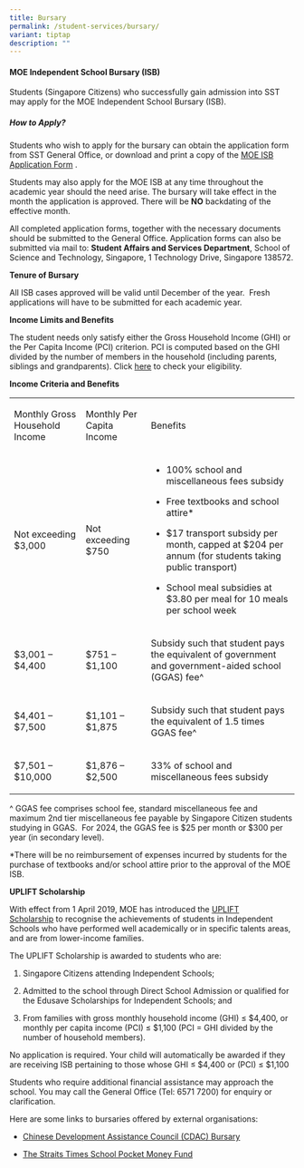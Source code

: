 ```yaml
---
title: Bursary
permalink: /student-services/bursary/
variant: tiptap
description: ""
---
```

<h4>MOE Independent School Bursary (ISB)</h4>
<p>Students (Singapore Citizens) who successfully gain admission into SST
may apply for the MOE Independent School Bursary (ISB).</p>
<h5><strong>How to Apply?</strong></h5>
<p>Students who wish to apply for the bursary can obtain the application
form from SST General Office, or download and print a copy of the <a href="/files/MOE_ISB_Application_Form_2025.pdf" rel="noopener nofollow" target="_blank">MOE ISB Application Form</a> .</p>
<p>Students may also apply for the MOE ISB at any time throughout the academic
year should the need arise. The bursary will take effect in the month the
application is approved. There will be&nbsp;<strong>NO</strong>&nbsp;backdating
of the effective month.</p>
<p>All completed application forms, together with the necessary documents
should be submitted to the General Office. Application forms can also be
submitted via mail to:&nbsp;<strong>Student Affairs and Services Department</strong>,&nbsp;School
of Science and Technology, Singapore, 1 Technology Drive, Singapore 138572.</p>
<p><strong>Tenure of Bursary</strong>
</p>
<p>All ISB cases approved will be valid until December of the year. &nbsp;Fresh
applications will have to be submitted for each academic year.</p>
<p><strong>Income Limits and Benefits</strong>
</p>
<p>The student needs only satisfy either the Gross Household Income (GHI)
or the Per Capita Income (PCI) criterion. PCI is computed based on the
GHI divided by the number of members in the household (including parents,
siblings and grandparents). Click&nbsp;<a href="https://www.moe.gov.sg/financial-matters/financial-assistance" rel="noopener noreferrer nofollow" target="_blank"><u>here</u></a>&nbsp;to
check your eligibility.</p>
<p><strong>Income Criteria and Benefits</strong>&nbsp;</p>
<table style="minWidth: 75px">
<colgroup>
<col>
<col>
<col>
</colgroup>
<tbody>
<tr>
<td rowspan="1" colspan="1">
<p>Monthly Gross Household Income</p>
</td>
<td rowspan="1" colspan="1">
<p>Monthly Per Capita Income</p>
</td>
<td rowspan="1" colspan="1">
<p>Benefits</p>
</td>
</tr>
<tr>
<td rowspan="1" colspan="1">
<p>Not exceeding $3,000</p>
</td>
<td rowspan="1" colspan="1">
<p>Not exceeding $750</p>
</td>
<td rowspan="1" colspan="1">
<ul data-tight="true" class="tight">
<li>
<p>100% school and miscellaneous fees subsidy</p>
</li>
<li>
<p>Free textbooks and school attire*</p>
</li>
<li>
<p>$17 transport subsidy per month, capped at $204 per annum (for students
taking public transport)</p>
</li>
<li>
<p>School meal subsidies at $3.80 per meal for 10 meals per school week</p>
</li>
</ul>
</td>
</tr>
<tr>
<td rowspan="1" colspan="1">
<p>$3,001 – $4,400</p>
</td>
<td rowspan="1" colspan="1">
<p>$751 – $1,100</p>
</td>
<td rowspan="1" colspan="1">
<p>Subsidy such that student pays the equivalent of government and government-aided
school (GGAS) fee^</p>
</td>
</tr>
<tr>
<td rowspan="1" colspan="1">
<p>$4,401 – $7,500</p>
</td>
<td rowspan="1" colspan="1">
<p>$1,101 – $1,875</p>
</td>
<td rowspan="1" colspan="1">
<p>Subsidy such that student pays the equivalent of 1.5 times GGAS fee^</p>
</td>
</tr>
<tr>
<td rowspan="1" colspan="1">
<p>$7,501 – $10,000</p>
</td>
<td rowspan="1" colspan="1">
<p>$1,876 – $2,500</p>
</td>
<td rowspan="1" colspan="1">
<p>33% of school and miscellaneous fees subsidy</p>
</td>
</tr>
</tbody>
</table>
<p>^ GGAS fee comprises school fee, standard miscellaneous fee and maximum
2nd tier miscellaneous fee payable by Singapore Citizen students studying
in GGAS. &nbsp;For 2024, the GGAS fee is $25 per month or $300 per year
(in secondary level).</p>
<p>*There will be no reimbursement of expenses incurred by students for the
purchase of textbooks and/or school attire prior to the approval of the
MOE ISB.</p>
<p><strong>UPLIFT Scholarship</strong>
</p>
<p>With effect from 1 April 2019, MOE has introduced the&nbsp;<a href="https://www.moe.gov.sg/financial-matters/awards-scholarships/uplift-scholarships" rel="noopener noreferrer nofollow" target="_blank"><u>UPLIFT Scholarship</u></a>&nbsp;to
recognise the achievements of students in Independent Schools who have
performed well academically or in specific talents areas, and are from
lower-income families.</p>
<p>The UPLIFT Scholarship is awarded to students who are:</p>
<ol data-tight="true" class="tight">
<li>
<p>Singapore Citizens attending Independent Schools;</p>
</li>
<li>
<p>Admitted to the school through Direct School Admission or qualified for
the Edusave Scholarships for Independent Schools; and</p>
</li>
<li>
<p>From families with gross monthly household income (GHI) ≤ $4,400, or monthly
per capita income (PCI) ≤ $1,100 (PCI = GHI divided by the number of household
members).</p>
</li>
</ol>
<p>No application is required. Your child will automatically be awarded if
they are receiving ISB pertaining to those whose GHI ≤ $4,400 or (PCI)
≤ $1,100</p>
<p>Students who require additional financial assistance may approach the
school. You may call the General Office (Tel: 6571 7200) for enquiry or
clarification.</p>
<p>Here are some links to bursaries offered by external organisations:</p>
<ul data-tight="true" class="tight">
<li>
<p><a href="https://www.cdac.org.sg/developing-students/assistance-support/cdac-sfcca-bursary/" rel="noopener noreferrer nofollow" target="_blank"><u>Chinese Development Assistance Council (CDAC) Bursary</u></a>
</p>
</li>
<li>
<p><a href="https://www.spmf.org.sg/howtoapply" rel="noopener noreferrer nofollow" target="_blank"><u>The Straits Times School Pocket Money Fund</u></a>
</p>
</li>
</ul>
<p></p>